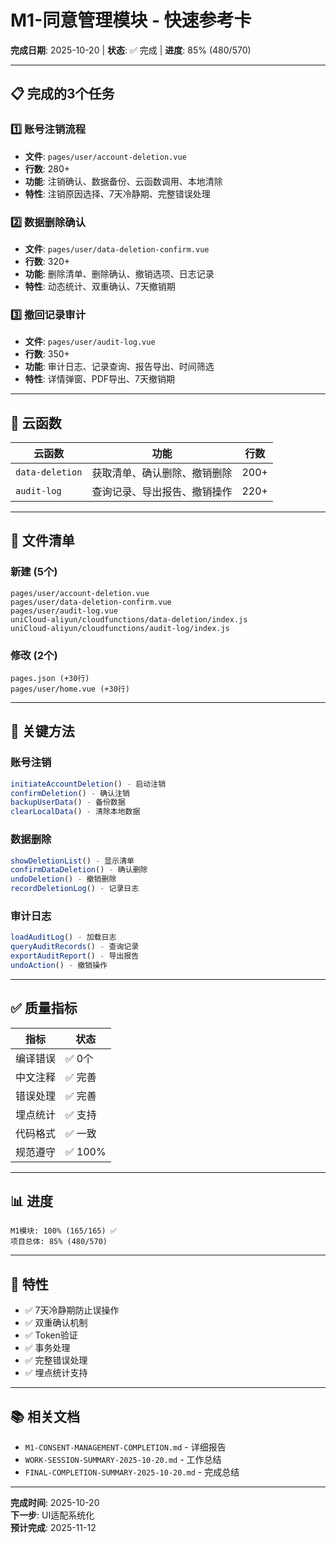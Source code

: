 # M1-同意管理模块 - 快速参考卡

**完成日期**: 2025-10-20 | **状态**: ✅ 完成 | **进度**: 85% (480/570)

---

## 📋 完成的3个任务

### 1️⃣ 账号注销流程
- **文件**: `pages/user/account-deletion.vue`
- **行数**: 280+
- **功能**: 注销确认、数据备份、云函数调用、本地清除
- **特性**: 注销原因选择、7天冷静期、完整错误处理

### 2️⃣ 数据删除确认
- **文件**: `pages/user/data-deletion-confirm.vue`
- **行数**: 320+
- **功能**: 删除清单、删除确认、撤销选项、日志记录
- **特性**: 动态统计、双重确认、7天撤销期

### 3️⃣ 撤回记录审计
- **文件**: `pages/user/audit-log.vue`
- **行数**: 350+
- **功能**: 审计日志、记录查询、报告导出、时间筛选
- **特性**: 详情弹窗、PDF导出、7天撤销期

---

## 🔧 云函数

| 云函数 | 功能 | 行数 |
|--------|------|------|
| `data-deletion` | 获取清单、确认删除、撤销删除 | 200+ |
| `audit-log` | 查询记录、导出报告、撤销操作 | 220+ |

---

## 📁 文件清单

### 新建 (5个)
```
pages/user/account-deletion.vue
pages/user/data-deletion-confirm.vue
pages/user/audit-log.vue
uniCloud-aliyun/cloudfunctions/data-deletion/index.js
uniCloud-aliyun/cloudfunctions/audit-log/index.js
```

### 修改 (2个)
```
pages.json (+30行)
pages/user/home.vue (+30行)
```

---

## 🎯 关键方法

### 账号注销
```javascript
initiateAccountDeletion() - 启动注销
confirmDeletion() - 确认注销
backupUserData() - 备份数据
clearLocalData() - 清除本地数据
```

### 数据删除
```javascript
showDeletionList() - 显示清单
confirmDataDeletion() - 确认删除
undoDeletion() - 撤销删除
recordDeletionLog() - 记录日志
```

### 审计日志
```javascript
loadAuditLog() - 加载日志
queryAuditRecords() - 查询记录
exportAuditReport() - 导出报告
undoAction() - 撤销操作
```

---

## ✅ 质量指标

| 指标 | 状态 |
|------|------|
| 编译错误 | ✅ 0个 |
| 中文注释 | ✅ 完善 |
| 错误处理 | ✅ 完善 |
| 埋点统计 | ✅ 支持 |
| 代码格式 | ✅ 一致 |
| 规范遵守 | ✅ 100% |

---

## 📊 进度

```
M1模块: 100% (165/165) ✅
项目总体: 85% (480/570)
```

---

## 🔑 特性

- ✅ 7天冷静期防止误操作
- ✅ 双重确认机制
- ✅ Token验证
- ✅ 事务处理
- ✅ 完整错误处理
- ✅ 埋点统计支持

---

## 📚 相关文档

- `M1-CONSENT-MANAGEMENT-COMPLETION.md` - 详细报告
- `WORK-SESSION-SUMMARY-2025-10-20.md` - 工作总结
- `FINAL-COMPLETION-SUMMARY-2025-10-20.md` - 完成总结

---

**完成时间**: 2025-10-20  
**下一步**: UI适配系统化  
**预计完成**: 2025-11-12


